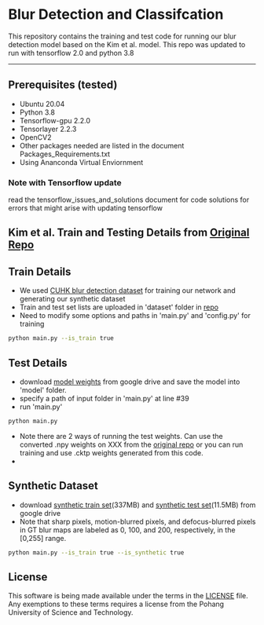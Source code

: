 # Blur Detection and Classifcation 

This repository contains the training and test code for running our blur detection model based on the Kim et al. model. This repo was updated to run with tensorflow 2.0 and python 3.8

--------------------------
## Prerequisites (tested)
- Ubuntu 20.04
- Python 3.8
- Tensorflow-gpu 2.2.0
- Tensorlayer 2.2.3
- OpenCV2
- Other packages needed are listed in the document Packages_Requirements.txt
- Using Ananconda Virtual Enviornment

### Note with Tensorflow update
read the tensorflow_issues_and_solutions document for code solutions for errors that might arise with updating tensorflow

## Kim et al. Train and Testing Details from [Original Repo](https://github.com/HyeongseokSon1/deep_blur_detection_and_classification.git)
## Train Details
- We used [CUHK blur detection dataset](http://www.cse.cuhk.edu.hk/~leojia/projects/dblurdetect/dataset.html) for training our network and generating our synthetic dataset
- Train and test set lists are uploaded in 'dataset' folder in [repo](https://github.com/HyeongseokSon1/deep_blur_detection_and_classification.git)
- Need to modify some options and paths in 'main.py' and 'config.py' for training

```bash
python main.py --is_train true
```

## Test Details
- download [model weights](https://drive.google.com/file/d/11FBVmAIfeHDHpOjLXewzpA2lgcOOqo2_/view?usp=sharing) from google drive and save the model into 'model' folder.
- specify a path of input folder in 'main.py' at line #39
- run 'main.py'

```bash
python main.py
```
- Note there are 2 ways of running the test weights. Can use the converted .npy weights on XXX from the [original repo](https://github.com/HyeongseokSon1/deep_blur_detection_and_classification.git) or you can run training and use .cktp weights generated from this code. 
- 
## Synthetic Dataset
- download [synthetic train set](https://drive.google.com/file/d/1QUygL2nalHldcJMwFJPfPFWokMoIbI9L/view?usp=sharing)(337MB) and [synthetic test set](https://drive.google.com/file/d/1-lV3CS_6rI_by6StkGQYsdn0SeOxwepu/view?usp=sharing)(11.5MB) from google drive
- Note that sharp pixels, motion-blurred pixels, and defocus-blurred pixels in GT blur maps are labeled as 0, 100, and 200, respectively, in the [0,255] range.

```bash
python main.py --is_train true --is_synthetic true
```
## License ##
This software is being made available under the terms in the [LICENSE](LICENSE) file.
Any exemptions to these terms requires a license from the Pohang University of Science and Technology.

